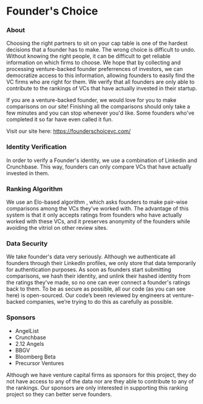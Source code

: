 # Founder's Choice 

### About 
Choosing the right partners to sit on your cap table is one of the hardest decisions that a founder has to make. The wrong choice is difficult to undo. Without knowing the right people, it can be difficult to get reliable information on which firms to choose. We hope that by collecting and processing venture-backed founder preferrences of investors, we can democratize access to this information, allowing founders to easily find the VC firms who are right for them. We verify that all founders are only able to contribute to the rankings of VCs that have actually invested in their startup. 

If you are a venture-backed founder, we would love for you to make comparisons on our site! Finishing all the comparisons should only take a few minutes and you can stop whenever you'd like. Some founders who've completed it so far have even called it fun. 

Visit our site here:  https://founderschoicevc.com/

### Identity Verification
In order to verify a Founder's identity, we use a combination of Linkedin and Crunchbase. This way, founders can only compare VCs that have actually invested in them. 

### Ranking Algorithm 
We use an Elo-based algorithm , which asks founders to make pair-wise comparisons among the VCs they’ve worked with. The advantage of this system is that it only accepts ratings from founders who have actually worked with these VCs, and it preserves anonymity of the founders while avoiding the vitriol on other review sites.

### Data Security 
We take founder's data very seriously. Although we authenticate all founders through their LinkedIn profiles, we only store that data temporarily for authentication purposes. As soon as founders start submitting comparisons, we hash their identity, and unlink their hashed identity from the ratings they've made, so no one can ever connect a founder's ratings back to them. To be as secure as possible, all our code (as you can see here) is open-sourced. Our code’s been reviewed by engineers at venture-backed companies, we’re trying to do this as carefully as possible.

### Sponsors 
* AngelList 
* Crunchbase 
* 2.12 Angels 
* BBGV 
* Bloomberg Beta
* Precursor Ventures

Although we have venture capital firms as sponsors for this project, they do not have access to any of the data nor are they able to contribute to any of the rankings. Our sponsors are only interested in supporting this ranking project so they can better serve founders.
